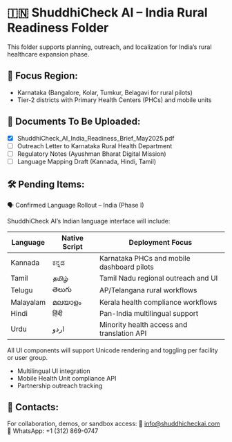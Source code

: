# 🇮🇳 ShuddhiCheck AI – India Rural Readiness Folder

This folder supports planning, outreach, and localization for India’s rural healthcare expansion phase.

## 📌 Focus Region:
- Karnataka (Bangalore, Kolar, Tumkur, Belagavi for rural pilots)
- Tier-2 districts with Primary Health Centers (PHCs) and mobile units

## 📁 Documents To Be Uploaded:
- [x] ShuddhiCheck_AI_India_Readiness_Brief_May2025.pdf
- [ ] Outreach Letter to Karnataka Rural Health Department
- [ ] Regulatory Notes (Ayushman Bharat Digital Mission)
- [ ] Language Mapping Draft (Kannada, Hindi, Tamil)

## 🛠️ Pending Items:
🗣️ Confirmed Language Rollout – India (Phase I)

ShuddhiCheck AI’s Indian language interface will include:

| Language  | Native Script | Deployment Focus                            |
|-----------|----------------|---------------------------------------------|
| Kannada   | ಕನ್ನಡ           | Karnataka PHCs and mobile dashboard pilots  |
| Tamil     | தமிழ்           | Tamil Nadu regional outreach and UI         |
| Telugu    | తెలుగు          | AP/Telangana rural workflows                |
| Malayalam | മലയാളം         | Kerala health compliance workflows          |
| Hindi     | हिंदी           | Pan-India multilingual support              |
| Urdu      | اردو            | Minority health access and translation API  |

All UI components will support Unicode rendering and toggling per facility or user group.

- Multilingual UI integration
- Mobile Health Unit compliance API
- Partnership outreach tracking

## 👥 Contacts:
For collaboration, demos, or sandbox access:
📧 info@shuddhicheckai.com  
📱 WhatsApp: +1 (312) 869-0747
